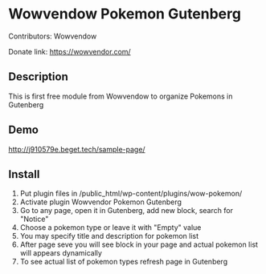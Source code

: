 # Wowvendow Pokemon Gutenberg
Contributors: Wowvendow

Donate link: https://wowvendor.com/

## Description
This is first free module from Wowvendow  to organize Pokemons in Gutenberg

## Demo
http://j910579e.beget.tech/sample-page/

## Install
1. Put plugin files in /public_html/wp-content/plugins/wow-pokemon/
2. Activate plugin Wowvendor Pokemon Gutenberg
3. Go to any page, open it in Gutenberg, add new block, search for "Notice"
4. Choose a pokemon type or leave it with "Empty" value
5. You may specify title and description for pokemon list
6. After page seve you will see block in your page and actual pokemon list will appears dynamically
7. To see actual list of pokemon types refresh page in Gutenberg
